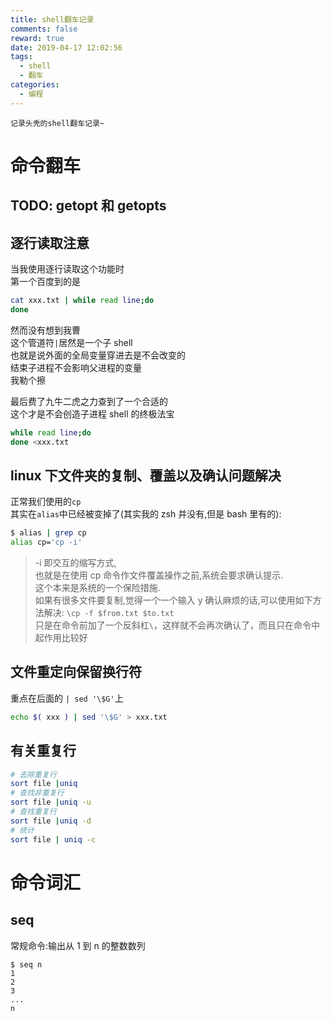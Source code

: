 ```yaml
---
title: shell翻车记录
comments: false
reward: true
date: 2019-04-17 12:02:56
tags:
  - shell
  - 翻车
categories:
  - 编程
---
```


```shell
记录头秃的shell翻车记录~
```

<!-- more -->

# 命令翻车

## TODO: getopt 和 getopts

## 逐行读取注意

当我使用逐行读取这个功能时  
第一个百度到的是

```bash
cat xxx.txt | while read line;do
done
```

然而没有想到我曹  
这个管道符`|`居然是一个子 shell  
也就是说外面的全局变量穿进去是不会改变的  
结束子进程不会影响父进程的变量  
我勒个擦

最后费了九牛二虎之力查到了一个合适的  
这个才是不会创造子进程 shell 的终极法宝

```bash
while read line;do
done <xxx.txt
```

## linux 下文件夹的复制、覆盖以及确认问题解决

正常我们使用的`cp`  
其实在`alias`中已经被变掉了(其实我的 zsh 并没有,但是 bash 里有的):

```bash
$ alias | grep cp
alias cp='cp -i'
```

> -i 即交互的缩写方式,  
> 也就是在使用 cp 命令作文件覆盖操作之前,系统会要求确认提示.  
> 这个本来是系统的一个保险措施.  
> 如果有很多文件要复制,觉得一个一个输入 y 确认麻烦的话,可以使用如下方法解决:
> `\cp -f $from.txt $to.txt`  
> 只是在命令前加了一个反斜杠`\`，这样就不会再次确认了，而且只在命令中起作用比较好

## 文件重定向保留换行符

重点在后面的 `| sed '\$G'`上

```bash
echo $( xxx ) | sed '\$G' > xxx.txt
```

## 有关重复行

```bash
# 去除重复行
sort file |uniq
# 查找非重复行
sort file |uniq -u
# 查找重复行
sort file |uniq -d
# 统计
sort file | uniq -c
```

# 命令词汇

## seq

常规命令:输出从 1 到 n 的整数数列

```shell
$ seq n
1
2
3
...
n
```
